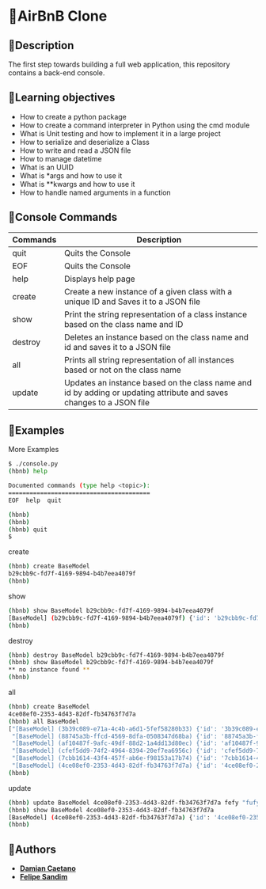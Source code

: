 # 🎯AirBnB Clone 

## 📌Description
The first step towards building a full web application, this repository contains a back-end console.

## 📌Learning objectives
* How to create a python package
* How to create a command interpreter in Python using the cmd module
* What is Unit testing and how to implement it in a large project
* How to serialize and deserialize a Class
* How to write and read a JSON file
* How to manage datetime
* What is an UUID
* What is *args and how to use it
* What is **kwargs and how to use it
* How to handle named arguments in a function

## 📌Console Commands

|     Commands      |  Description                                                       |
| ----------------- | ------------------------------------------------------------------ |
| quit | Quits the Console|
| EOF | Quits the Console |
| help | Displays help page |
| create | Create a new instance of a given class with a unique ID and Saves it to a JSON file |
| show | Print the string representation of a class instance based on the class name and ID|
| destroy | Deletes an instance based on the class name and id and saves it to a JSON file |
| all | Prints all string representation of all instances based or not on the class name |
| update | Updates an instance based on the class name and id by adding or updating attribute and saves changes to a JSON file |


## 📌Examples

More Examples
```bash
$ ./console.py
(hbnb) help

Documented commands (type help <topic>):
========================================
EOF  help  quit

(hbnb) 
(hbnb) 
(hbnb) quit
$
```

create
```bash
(hbnb) create BaseModel
b29cbb9c-fd7f-4169-9894-b4b7eea4079f
(hbnb) 
```

show
```bash
(hbnb) show BaseModel b29cbb9c-fd7f-4169-9894-b4b7eea4079f
[BaseModel] (b29cbb9c-fd7f-4169-9894-b4b7eea4079f) {'id': 'b29cbb9c-fd7f-4169-9894-b4b7eea4079f', 'created_at': datetime.datetime(2022, 10, 16, 21, 48, 29, 471216), 'updated_at': datetime.datetime(2022, 10, 16, 21, 48, 29, 471230)}
(hbnb)
```

destroy
```bash
(hbnb) destroy BaseModel b29cbb9c-fd7f-4169-9894-b4b7eea4079f
(hbnb) show BaseModel b29cbb9c-fd7f-4169-9894-b4b7eea4079f
** no instance found **
(hbnb)
```

all
```bash
(hbnb) create BaseModel
4ce08ef0-2353-4d43-82df-fb34763f7d7a
(hbnb) all BaseModel
["[BaseModel] (3b39c089-e71a-4c4b-a6d1-5fef58280b33) {'id': '3b39c089-e71a-4c4b-a6d1-5fef58280b33', 'created_at': datetime.datetime(2022, 10, 16, 6, 10, 16, 435907), 'updated_at': datetime.datetime(2022, 10, 16, 6, 10, 16, 435907), '__class__': 'BaseModel'}",
 "[BaseModel] (88745a3b-ffcd-4569-8dfa-0508347d68ba) {'id': '88745a3b-ffcd-4569-8dfa-0508347d68ba', 'created_at': datetime.datetime(2022, 10, 16, 6, 10, 16, 436867), 'updated_at': datetime.datetime(2022, 10, 16, 6, 10, 16, 476906), '__class__': 'BaseModel'}",
 "[BaseModel] (af10487f-9afc-49df-88d2-1a4dd13d80ec) {'id': 'af10487f-9afc-49df-88d2-1a4dd13d80ec', 'created_at': datetime.datetime(2022, 10, 16, 6, 10, 16, 478892), 'updated_at': datetime.datetime(2022, 10, 16, 6, 10, 16, 478892), '__class__': 'BaseModel'}",
 "[BaseModel] (cfef5dd9-74f2-4964-8394-20ef7ea6956c) {'id': 'cfef5dd9-74f2-4964-8394-20ef7ea6956c', 'created_at': datetime.datetime(2022, 10, 16, 6, 10, 16, 478892), 'updated_at': datetime.datetime(2022, 10, 16, 6, 10, 16, 478892), '__class__': 'BaseModel'}",
 "[BaseModel] (7cbb1614-43f4-457f-ab6e-f98153a17b74) {'id': '7cbb1614-43f4-457f-ab6e-f98153a17b74', 'created_at': datetime.datetime(2022, 10, 16, 6, 10, 16, 479904), 'updated_at': datetime.datetime(2022, 10, 16, 6, 10, 16, 479904), '__class__': 'BaseModel'}",
 "[BaseModel] (4ce08ef0-2353-4d43-82df-fb34763f7d7a) {'id': '4ce08ef0-2353-4d43-82df-fb34763f7d7a', 'created_at': datetime.datetime(2022, 10, 16, 21, 53, 19, 737300), 'updated_at': datetime.datetime(2022, 10, 16, 21, 53, 19, 737313)}"]
(hbnb)
```

update
```bash
(hbnb) update BaseModel 4ce08ef0-2353-4d43-82df-fb34763f7d7a fefy "fufy"
(hbnb) show BaseModel 4ce08ef0-2353-4d43-82df-fb34763f7d7a
[BaseModel] (4ce08ef0-2353-4d43-82df-fb34763f7d7a) {'id': '4ce08ef0-2353-4d43-82df-fb34763f7d7a', 'created_at': datetime.datetime(2022, 10, 16, 21, 53, 19, 737300), 'updated_at': datetime.datetime(2022, 10, 16, 21, 55, 58, 708573), 'fefy': '"fufy"'}
(hbnb)
```

## 📌Authors

* [**Damian Caetano**](https://github.com/Damian25121997)
* [**Felipe Sandim**](https://github.com/m1dnas)
